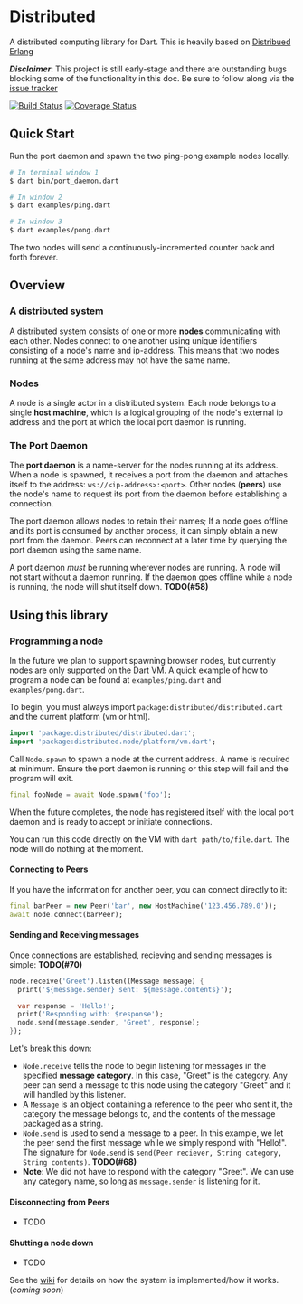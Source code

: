 # Distributed
A distributed computing library for Dart.  This is heavily based on [Distribued Erlang](http://erlang.org/doc/reference_manual/distributed.html)

*__Disclaimer__*: This project is still early-stage and there are outstanding bugs blocking some of the functionality in this doc.  Be sure to follow along via the [issue tracker](https://github.com/kharland/distributed/issues)

[![Build Status](https://travis-ci.org/kharland/distributed_dart.svg?branch=master)](https://travis-ci.org/kharland/distributed_dart)
[![Coverage Status](https://coveralls.io/repos/github/kharland/distributed_dart/badge.svg?branch=master)](https://coveralls.io/github/kharland/distributed_dart?branch=master)

## Quick Start
Run the port daemon and spawn the two ping-pong example nodes locally.
```sh
# In terminal window 1
$ dart bin/port_daemon.dart

# In window 2
$ dart examples/ping.dart

# In window 3
$ dart examples/pong.dart
```

The two nodes will send a continuously-incremented counter back and forth forever.

## Overview
### A distributed system
A distributed system consists of one or more __nodes__ communicating with each other.  Nodes connect to one another using unique identifiers consisting of a node's name and ip-address.  This means that two nodes running at the same address may not have the same name.

### Nodes
A node is a single actor in a distributed system. Each node belongs to a single __host machine__, which is a logical grouping of the node's external ip address and the port at which the local port daemon is running.

### The Port Daemon
The __port daemon__ is a name-server for the nodes running at its address.  When a node is spawned, it receives a port from the daemon
and attaches itself to the address: `ws://<ip-address>:<port>`.  Other nodes (__peers__) use the node's name to request its port from the daemon before establishing a connection.

The port daemon allows nodes to retain their names;  If a node goes offline and its port is consumed by another process, it can simply obtain a new port from the daemon.  Peers can reconnect at a later time by querying the port daemon using the same name.

A port daemon _must_ be running wherever nodes are running.   A node will not start without a daemon running.  If the daemon goes offline while a node is running, the node will shut itself down.  __TODO(#58)__

## Using this library
### Programming a node
In the future we plan to support spawning browser nodes, but currently nodes are only supported on the Dart VM.  A quick example of how 
to program a node can be found at `examples/ping.dart` and `examples/pong.dart`.  

To begin, you must always import `package:distributed/distributed.dart` and the current platform (vm or html).
```dart
import 'package:distributed/distributed.dart';
import 'package:distributed.node/platform/vm.dart';
```
Call `Node.spawn` to spawn a node at the current address.  A name is required at minimum.  Ensure the port daemon is running or this step will fail and the program will exit.
```dart
final fooNode = await Node.spawn('foo');
```
When the future completes, the node has registered itself with the local port daemon and is ready to accept or initiate connections.  

You can run this code directly on the VM with `dart path/to/file.dart`.  The node will do nothing at the moment.

#### Connecting to Peers 
If you have the information for another peer, you can connect directly to it:
```dart
final barPeer = new Peer('bar', new HostMachine('123.456.789.0'));
await node.connect(barPeer);
```
#### Sending and Receiving messages
Once connections are established, recieving and sending messages is simple: __TODO(#70)__
```dart
node.receive('Greet').listen((Message message) {
  print('${message.sender} sent: ${message.contents}');

  var response = 'Hello!';
  print('Responding with: $response');
  node.send(message.sender, 'Greet', response);
});
```

Let's break this down: 

-  `Node.receive` tells the node to begin listening for messages in the specified __message category__.  In this case, "Greet" is the 
   category.  Any peer can send a message to this node using the category "Greet" and it will handled by this listener.
-  A `Message` is an object containing a reference to the peer who sent it, the category the message belongs to, and the contents of the 
   message packaged as a string.
-  `Node.send` is used to send a message to a peer.  In this example, we let the peer send the first message while we simply respond 
   with "Hello!".  The signature for `Node.send` is `send(Peer reciever, String category, String contents)`.  __TODO(#68)__
-  __Note__:  We did not have to respond with the category "Greet".  We can use any category name, so long as `message.sender` is 
   listening for it.
   
#### Disconnecting from Peers
- TODO

#### Shutting a node down
- TODO

See the [wiki](https://github.com/kharland/distributed/wiki) for details on how the system is implemented/how it works. (_coming soon_)
